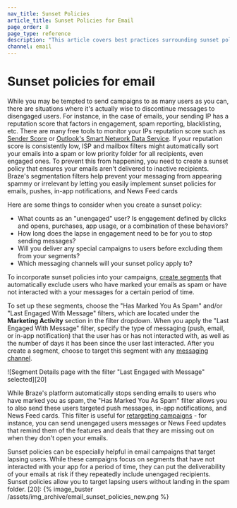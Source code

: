 ```yaml
---
nav_title: Sunset Policies
article_title: Sunset Policies for Email
page_order: 8
page_type: reference
description: "This article covers best practices surrounding sunset policies—understanding situations when it's better to discontinue messages to disengaged users."
channel: email
---
```


# Sunset policies for email

While you may be tempted to send campaigns to as many users as you can, there are situations where it's actually wise to discontinue messages to disengaged users.  For instance, in the case of emails, your sending IP has a reputation score that factors in engagement, spam reporting, blacklisting, etc. There are many free tools to monitor your IPs reputation score such as [Sender Score](https://www.senderscore.org/ "Sender Score") or [Outlook's Smart Network Data Service](https://postmaster.live.com/snds/ "Outlook's Smart Network Data Service"). If your reputation score is consistently low, ISP and mailbox filters might automatically sort your emails into a spam or low priority folder for all recipients, even engaged ones.  To prevent this from happening, you need to create a sunset policy that ensures your emails aren't delivered to inactive recipients. Braze's segmentation filters help prevent your messaging from appearing spammy or irrelevant by letting you easily implement sunset policies for emails, pushes, in-app notifications, and News Feed cards

Here are some things to consider when you create a sunset policy:

- What counts as an "unengaged" user? Is engagement defined by clicks and opens, purchases, app usage, or a combination of these behaviors?
- How long does the lapse in engagement need to be for you to stop sending messages?
- Will you deliver any special campaigns to users before excluding them from your segments?
- Which messaging channels will your sunset policy apply to?

To incorporate sunset policies into your campaigns, [create segments][19] that automatically exclude users who have marked your emails as spam or have not interacted with a your messages for a certain period of time.

To set up these segments, choose the "Has Marked You As Spam" and/or "Last Engaged With Message" filters, which are located under the **Marketing Activity** section in the filter dropdown.  When you apply the "Last Engaged With Message" filter, specify the type of messaging (push, email, or in-app notification) that the user has or has not interacted with, as well as the number of days it has been since the user last interacted. After you create a segment, choose to target this segment with any [messaging channel]({{site.baseurl}}/user_guide/message_building_by_channel/).

!\[Segment Details page with the filter "Last Engaged with Message" selected\]\[20\]

While Braze's platform automatically stops sending emails to users who have marked you as spam, the "Has Marked You As Spam" filter allows you to also send these users targeted push messages, in-app notifications, and News Feed cards.  This filter is useful for [retargeting campaigns][21] - for instance, you can send unengaged users messages or News Feed updates that remind them of the features and deals that they are missing out on when they don't open your emails.

Sunset policies can be especially helpful in email campaigns that target lapsing users.  While these campaigns focus on segments that have not interacted with your app for a period of time, they can put the deliverability of your emails at risk if they repeatedly include unengaged recipients. Sunset policies allow you to target lapsing users without landing in the spam folder.
[20]: {% image_buster /assets/img_archive/email_sunset_policies_new.png %}

[19]: {{site.baseurl}}/user_guide/engagement_tools/segments/creating_a_segment/#creating-a-segment
[21]: {{site.baseurl}}/user_guide/engagement_tools/campaigns/ideas_and_strategies/retargeting_campaigns/#retargeting-campaigns
